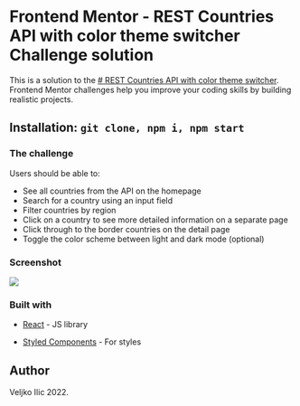 
# Frontend Mentor - REST Countries API with color theme switcher Challenge solution

This is a solution to the [# REST Countries API with color theme switcher](https://www.frontendmentor.io/challenges/rest-countries-api-with-color-theme-switcher-5cacc469fec04111f7b848ca). Frontend Mentor challenges help you improve your coding skills by building realistic projects. 

## Installation: ```git clone, npm i, npm start```


### The challenge

Users should be able to:

 - See all countries from the API on the homepage
 - Search for a country using an input field
 - Filter countries by region
 - Click on a country to see more detailed information on a separate
   page
 - Click through to the border countries on the detail page
 - Toggle the color scheme between light and dark mode (optional)

### Screenshot

<img src='https://res.cloudinary.com/dz209s6jk/image/upload/q_auto:good,w_900/Challenges/wirxeocmd6tpnn9c5oqc.jpg'/>
  

### Built with


- [React](https://reactjs.org/) - JS library

- [Styled Components](https://styled-components.com/) - For styles

    


## Author

Veljko Ilic 2022.
